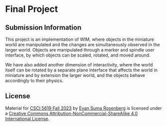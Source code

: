 # Final Project

## Submission Information

This project is an implementation of WIM, where objects in the miniature world are manipulated and the changes are simultaneously observed in the larger world. Objects are manipulated through a marker and spindle user interface, by which objects can be scaled, rotated, and moved around.

We have also added another dimension of interactivity, where the world itself can be rotated by a separate plane interface that affects the world in miniature and by extension the larger world, and the objects behave accordingly to their physics.

## License

Material for [CSCI 5619 Fall 2023](https://canvas.umn.edu/courses/391288/assignments/syllabus) by [Evan Suma Rosenberg](https://illusioneering.umn.edu/) is licensed under a [Creative Commons Attribution-NonCommercial-ShareAlike 4.0 International License](http://creativecommons.org/licenses/by-nc-sa/4.0/).
